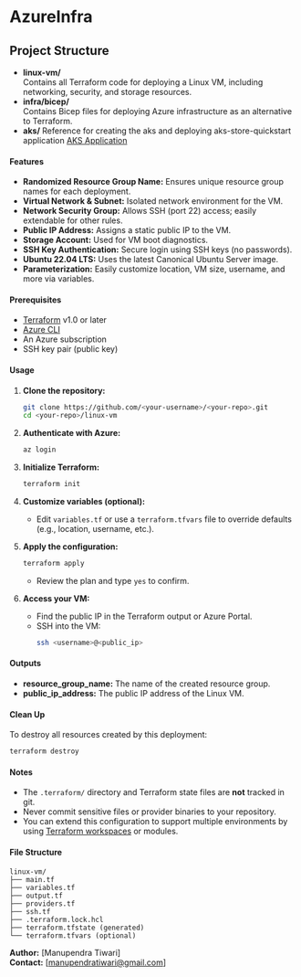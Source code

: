 # AzureInfra

## Project Structure

- **linux-vm/**  
  Contains all Terraform code for deploying a Linux VM, including networking, security, and storage resources.
- **infra/bicep/**  
  Contains Bicep files for deploying Azure infrastructure as an alternative to Terraform.
- **aks/**
  Reference for creating the aks and deploying aks-store-quickstart application
  [AKS Application](https://learn.microsoft.com/en-us/azure/aks/tutorial-kubernetes-deploy-application?tabs=azure-cli)


#### Features

- **Randomized Resource Group Name:** Ensures unique resource group names for each deployment.
- **Virtual Network & Subnet:** Isolated network environment for the VM.
- **Network Security Group:** Allows SSH (port 22) access; easily extendable for other rules.
- **Public IP Address:** Assigns a static public IP to the VM.
- **Storage Account:** Used for VM boot diagnostics.
- **SSH Key Authentication:** Secure login using SSH keys (no passwords).
- **Ubuntu 22.04 LTS:** Uses the latest Canonical Ubuntu Server image.
- **Parameterization:** Easily customize location, VM size, username, and more via variables.

#### Prerequisites

- [Terraform](https://www.terraform.io/downloads.html) v1.0 or later
- [Azure CLI](https://docs.microsoft.com/en-us/cli/azure/install-azure-cli)
- An Azure subscription
- SSH key pair (public key)

#### Usage

1. **Clone the repository:**
    ```sh
    git clone https://github.com/<your-username>/<your-repo>.git
    cd <your-repo>/linux-vm
    ```

2. **Authenticate with Azure:**
    ```sh
    az login
    ```

3. **Initialize Terraform:**
    ```sh
    terraform init
    ```

4. **Customize variables (optional):**
    - Edit `variables.tf` or use a `terraform.tfvars` file to override defaults (e.g., location, username, etc.).

5. **Apply the configuration:**
    ```sh
    terraform apply
    ```
    - Review the plan and type `yes` to confirm.

6. **Access your VM:**
    - Find the public IP in the Terraform output or Azure Portal.
    - SSH into the VM:
      ```sh
      ssh <username>@<public_ip>
      ```

#### Outputs

- **resource_group_name:** The name of the created resource group.
- **public_ip_address:** The public IP address of the Linux VM.

#### Clean Up

To destroy all resources created by this deployment:
```sh
terraform destroy
```

#### Notes

- The `.terraform/` directory and Terraform state files are **not** tracked in git.
- Never commit sensitive files or provider binaries to your repository.
- You can extend this configuration to support multiple environments by using [Terraform workspaces](https://www.terraform.io/docs/language/state/workspaces.html) or modules.

#### File Structure

```
linux-vm/
├── main.tf
├── variables.tf
├── output.tf
├── providers.tf
├── ssh.tf
├── .terraform.lock.hcl
├── terraform.tfstate (generated)
└── terraform.tfvars (optional)
```


**Author:** [Manupendra Tiwari]  
**Contact:** [manupendratiwari@gmail.com]
